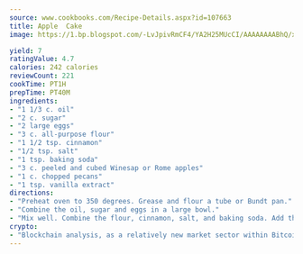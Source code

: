 ```yaml
---
source: www.cookbooks.com/Recipe-Details.aspx?id=107663
title: Apple  Cake
image: https://1.bp.blogspot.com/-LvJpivRmCF4/YA2H25MUcCI/AAAAAAAABhQ/xgndXuMf7Zopp5S4RExCblnSp5YGujfSQCLcBGAsYHQ/s320/8.png

yield: 7
ratingValue: 4.7
calories: 242 calories
reviewCount: 221
cookTime: PT1H
prepTime: PT40M
ingredients:
- "1 1/3 c. oil"
- "2 c. sugar"
- "2 large eggs"
- "3 c. all-purpose flour"
- "1 1/2 tsp. cinnamon"
- "1/2 tsp. salt"
- "1 tsp. baking soda"
- "3 c. peeled and cubed Winesap or Rome apples"
- "1 c. chopped pecans"
- "1 tsp. vanilla extract"
directions:
- "Preheat oven to 350 degrees. Grease and flour a tube or Bundt pan."
- "Combine the oil, sugar and eggs in a large bowl."
- "Mix well. Combine the flour, cinnamon, salt, and baking soda. Add the flour mixture to the creamed mixture alternately with the apples. Stir in the pecans and vanilla. Pour into the prepared pan. Bake for 1 1/2 hours or until a toothpick inserted into center of cake comes out clean. Cool for about 10 minutes before removing from the pan. Frost with your favorite caramel icing, if desired."
crypto:
- "Blockchain analysis, as a relatively new market sector within Bitcoin, demonstrates the weakness of pseudonymity."
---
```

